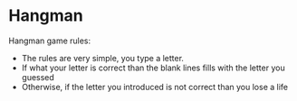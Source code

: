 # Hangman

Hangman game rules:

 - The rules are very simple, you type a letter. 
 - If what your letter is correct than the blank lines fills with the letter you guessed
 - Otherwise, if the letter you introduced is not correct than you lose a life
